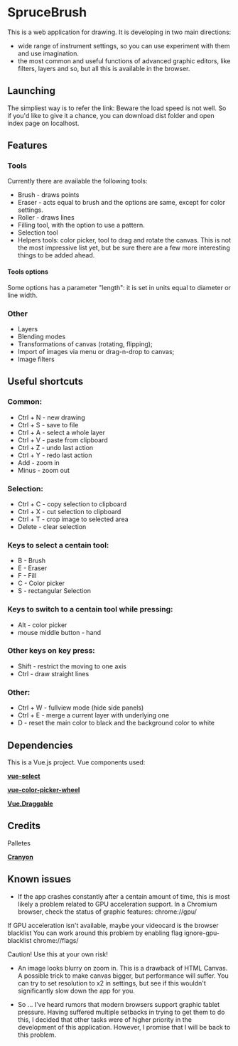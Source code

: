 # SpruceBrush

This is a web application for drawing. It is developing in two main directions:
- wide range of instrument settings, so you can use experiment with them and use 
imagination.
- the most common and useful functions of advanced graphic editors, like filters, 
layers and so, but all this is available in the browser.

## Launching

The simpliest way is to refer the link:
Beware the load speed is not well. So if you'd like to give it a chance, you can 
download dist folder and open index page on localhost.


## Features

### Tools
Currently there are available the following tools:
- Brush - draws points
- Eraser - acts equal to brush and the options are same, except for color settings.
- Roller - draws lines
- Filling tool, with the option to use a pattern.
- Selection tool
- Helpers tools: color picker, tool to drag and rotate the canvas.
This is not the most impressive list yet, but be sure there are a few more 
interesting things to be added ahead.

#### Tools options

Some options has a parameter "length": it is set in units equal to diameter or
line width.


### Other
- Layers
- Blending modes
- Transformations of canvas (rotating, flipping);
- Import of images via menu or drag-n-drop to canvas;
- Image filters

## Useful shortcuts

### Common:
- Ctrl + N - new drawing
- Ctrl + S - save to file
- Ctrl + A - select a whole layer
- Ctrl + V - paste from clipboard
- Ctrl + Z - undo last action
- Ctrl + Y - redo last action
- Add - zoom in
- Minus - zoom out

### Selection:
- Ctrl + C - copy selection to clipboard
- Ctrl + X - cut selection to clipboard
- Ctrl + T - crop image to selected area
- Delete - clear selection

### Keys to select a centain tool:
-  B - Brush
-  E - Eraser
-  F - Fill
-  C - Color picker
-  S - rectangular Selection

### Keys to switch to a centain tool while pressing:
- Alt - color picker
- mouse middle button - hand

### Other keys on key press:
- Shift - restrict the moving to one axis
- Ctrl  - draw straight lines

### Other:
- Ctrl + W - fullview mode (hide side panels)
- Ctrl + E - merge a current layer with underlying one
- D - reset the main color to black and the background color to white


## Dependencies

This is a Vue.js project.
Vue components used:

**[vue-select](https://github.com/sagalbot/vue-select)**

**[vue-color-picker-wheel](https://github.com/stijlbreuk/vue-color-picker-wheel)**

**[Vue.Draggable](https://github.com/SortableJS/Vue.Draggable)**

## Credits

Palletes

**[Cranyon](http://www.colourlovers.com/web/blog/2008/04/22/all-120-crayon-names-color-codes-and-fun-facts)**


## Known issues

 - If the app crashes constantly after a centain amount of time, this is most 
 likely a problem related to GPU acceleration support.
 In a Chromium browser, check the status of graphic features:
 chrome://gpu/
 
 If GPU acceleration isn't available, maybe your videocard is the browser blacklist
 You can work around this problem by enabling flag ignore-gpu-blacklist
 chrome://flags/

 Caution! Use this at your own risk!

 - An image looks blurry on zoom in. This is a drawback of HTML Canvas. A possible 
 trick to make canvas bigger, but performance will suffer. You can try to set 
 resolution to x2 in settings, but see if this wouldn't significantly slow down
 the app for you.

 - So ... I've heard rumors that modern browsers support graphic tablet pressure. 
 Having suffered multiple setbacks in trying to get them to do this, I decided 
 that other tasks were of higher priority in the development of this application. 
 However, I promise that I will be back to this problem.

 